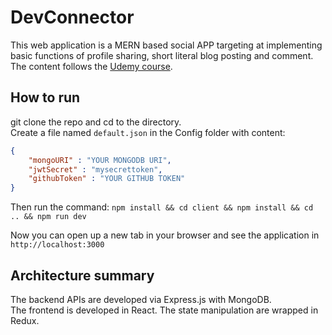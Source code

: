 ﻿# DevConnector
This web application is a MERN based social APP targeting at implementing basic functions of profile sharing, short literal blog posting and comment. The content follows the [Udemy course](https://www.udemy.com/course/mern-stack-front-to-back/).

## How to run
git clone the repo and cd to the directory.  
Create a file named `default.json` in the Config folder with content:  
```json
{
    "mongoURI" : "YOUR MONGODB URI",
    "jwtSecret" : "mysecrettoken",
    "githubToken" : "YOUR GITHUB TOKEN"
}
```
Then run the command:
`npm install && cd client && npm install && cd .. && npm run dev`

Now you can open up a new tab in your browser and see the application in `http://localhost:3000`

## Architecture summary
The backend APIs are developed via Express.js with MongoDB.  
The frontend is developed in React. The state manipulation are wrapped in Redux.

